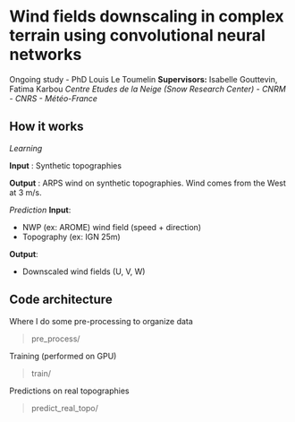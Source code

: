 # Wind fields downscaling in complex terrain using convolutional neural networks
Ongoing study - PhD Louis Le Toumelin
**Supervisors:** Isabelle Gouttevin, Fatima Karbou
*Centre Etudes de la Neige (Snow Research Center) - CNRM - CNRS  - Météo-France*

## How it works
*Learning*

**Input** : Synthetic topographies

**Output** : ARPS wind on synthetic topographies. Wind comes from the West at 3 m/s.

*Prediction*
**Input**:  
- NWP (ex: AROME) wind field (speed + direction)
- Topography (ex: IGN 25m)

**Output**:  
- Downscaled wind fields (U, V, W)


## Code architecture

Where I do some pre-processing to organize data
> pre_process/

Training (performed on GPU)

> train/

Predictions on real topographies

> predict_real_topo/

